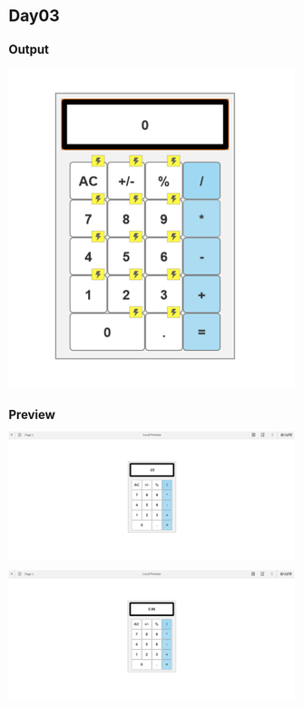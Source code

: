 # Day03

## Output
![Calculator UI](1.png) 


## Preview
![Calculator UI](2.png) 

![Calculator UI](3.png) 
